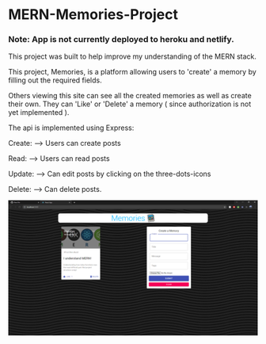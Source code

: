 # MERN-Memories-Project

### Note: App is not currently deployed to heroku and netlify.

This project was built to help improve my understanding of the MERN stack.

This project, Memories, is a platform allowing users to 'create' a memory by filling out the required fields. 

Others viewing this site can see all the created memories as well as create their own. They can 'Like' or 'Delete' a memory ( since authorization is not yet implemented ).

The api is implemented using Express:

Create: --> Users can create posts

Read:   --> Users can read posts

Update: --> Can edit posts by clicking on the three-dots-icons

Delete: --> Can delete posts.

<img src="media-git/ss.png" alt="screenshot of memories"/>
